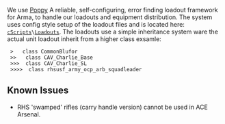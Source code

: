 We use [Poppy](https://github.com/BaerMitUmlaut/Poppy) A reliable, self-configuring, error finding loadout framework for Arma, to handle our loadouts and equipment distribution.
The system uses config style setup of the loadout files and is located here: [`cScripts`](https://github.com/7Cav/cScripts/tree/master/cScripts)`\`[`Loadouts`](https://github.com/7Cav/cScripts/tree/master/cScripts/Loadouts).
The loadouts use a simple inheritance system ware the actual unit loadout inherit from a higher class exsamle:
```
 >   class CommonBlufor
 >>   class CAV_Charlie_Base
 >>>  class CAV_Charlie_SL
 >>>>  class rhsusf_army_ocp_arb_squadleader
```
## Known Issues 
* RHS 'swamped' rifles (carry handle version) cannot be used in ACE Arsenal.